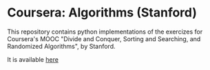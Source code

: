 # Coursera: Algorithms (Stanford)
This repository contains python implementations of the exercizes for Coursera's MOOC "Divide and Conquer, Sorting and Searching, and Randomized Algorithms", by Stanford.

It is available [here](https://www.coursera.org/learn/algorithms-divide-conquer)
